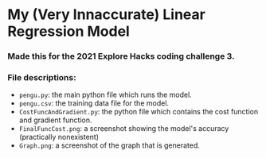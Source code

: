 # My (Very Innaccurate) Linear Regression Model

### Made this for the 2021 Explore Hacks coding challenge 3.

### File descriptions:

- `pengu.py`: the main python file which runs the model.
- `pengu.csv`: the training data file for the model.
- `CostFuncAndGradient.py`: the python file which contains the cost function and gradient function.
- `FinalFuncCost.png`: a screenshot showing the model's accuracy (practically nonexistent)
- `Graph.png`: a screenshot of the graph that is generated.